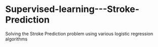 # Supervised-learning---Stroke-Prediction
Solving the Stroke Prediction problem using various logistic regression algorithms
